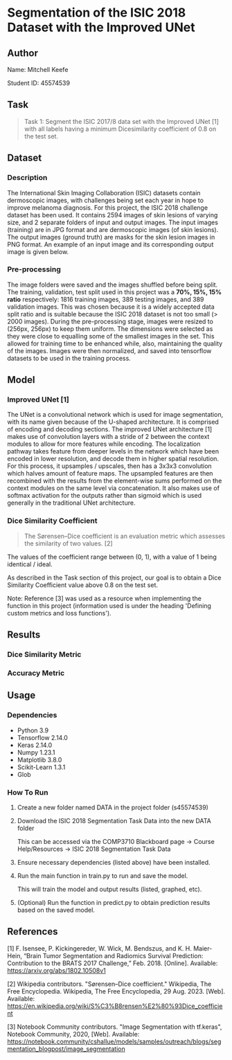 # Segmentation of the ISIC 2018 Dataset with the Improved UNet

<!-- Author Information -->
## Author
Name: Mitchell Keefe

Student ID: 45574539

<!-- The Task Chosen For the Project -->
## Task
> Task 1: Segment the ISIC 2017/8 data set with the Improved UNet [1] with all labels having a minimum Dicesimilarity coefficient of 0.8 on the test set.

<!-- Dataset Information -->
## Dataset

### Description
The International Skin Imaging Collaboration (ISIC) datasets contain dermoscopic images, with challenges being set each year in hope to improve melanoma diagnosis. For this project, the ISIC 2018 challenge dataset has been used. It contains 2594 images of skin lesions of varying size, and 2 separate folders of input and output images. The input images (training) are in JPG format and are dermoscopic images (of skin lesions). The output images (ground truth) are masks for the skin lesion images in PNG format. An example of an input image and its corresponding output image is given below.

### Pre-processing
The image folders were saved and the images shuffled before being split. The training, validation, test split used in this project was a **70%, 15%, 15% ratio** respectively: 1816 training images, 389 testing images, and 389 validation images. This was chosen because it is a widely accepted data split ratio and is suitable because the ISIC 2018 dataset is not too small (> 2000 images). During the pre-processing stage, images were resized to (256px, 256px) to keep them uniform. The dimensions were selected as they were close to equalling some of the smallest images in the set. This allowed for training time to be enhanced while, also, maintaining the quality of the images. Images were then normalized, and saved into tensorflow datasets to be used in the training process.

<!-- Model Information -->
## Model

### Improved UNet [1]
The UNet is a convolutional network which is used for image segmentation, with its name given because of the U-shaped architecture. It is comprised of encoding and decoding sections. The improved UNet architecture [1] makes use of convolution layers with a stride of 2 between the context modules to allow for more features while encoding. The localization pathway takes feature from deeper levels in the network which have been encoded in lower resolution, and decode them in higher spatial resolution. For this process, it upsamples / upscales, then has a 3x3x3 convolution which halves amount of feature maps. The upsampled features are then recombined with the results from the element-wise sums performed on the context modules on the same level via concatenation. It also makes use of softmax activation for the outputs rather than sigmoid which is used generally in the traditional UNet architecture.


### Dice Similarity Coefficient
>The Sørensen–Dice coefficient is an evaluation metric which assesses the similarity of two values. [2]

The values of the coefficient range between (0, 1), with a value of 1 being identical / ideal.

As described in the Task section of this project, our goal is to obtain a Dice Similarity Coefficient value above 0.8 on the test set.

Note: Reference [3] was used as a resource when implementing the function in this project (information used is under the heading 'Defining custom metrics and loss functions').

<!-- Project Results  -->
## Results

### Dice Similarity Metric

### Accuracy Metric

<!-- Usage Instructions -->
## Usage

### Dependencies
* Python 3.9
* Tensorflow 2.14.0
* Keras 2.14.0
* Numpy 1.23.1
* Matplotlib 3.8.0
* Scikit-Learn 1.3.1
* Glob

### How To Run
1. Create a new folder named DATA in the project folder (s45574539)
2. Download the ISIC 2018 Segmentation Task Data into the new DATA folder

    This can be accessed via the COMP3710 Blackboard page -> Course Help/Resources -> ISIC 2018 Segmentation Task Data
3. Ensure necessary dependencies (listed above) have been installed.
4. Run the main function in train.py to run and save the model.

    This will train the model and output results (listed, graphed, etc).
5. (Optional) Run the function in predict.py to obtain prediction results based on the saved model.


## References
[1] F. Isensee, P. Kickingereder, W. Wick, M. Bendszus, and K. H. Maier-Hein, “Brain Tumor Segmentation and Radiomics Survival Prediction: Contribution to the BRATS 2017 Challenge,” Feb. 2018. [Online]. Available: https://arxiv.org/abs/1802.10508v1

[2] Wikipedia contributors. "Sørensen–Dice coefficient." Wikipedia, The Free Encyclopedia. Wikipedia, The Free Encyclopedia, 29 Aug. 2023. [Web]. Available: https://en.wikipedia.org/wiki/S%C3%B8rensen%E2%80%93Dice_coefficient

[3] Notebook Community contributors. "Image Segmentation with tf.keras", Notebook Community, 2020, [Web]. Available: https://notebook.community/cshallue/models/samples/outreach/blogs/segmentation_blogpost/image_segmentation
